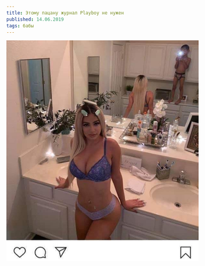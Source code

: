 ```yaml
---
title: Этому пацану журнал Playboy не нужен
published: 14.06.2019
tags: бабы
---
```


![](/content/photo5195420792224066513.jpg)
